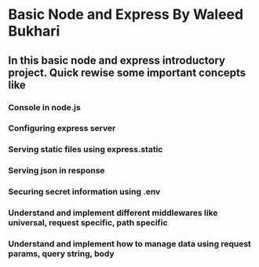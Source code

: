 # Basic Node and Express By Waleed Bukhari

## In this basic node and express introductory project. Quick rewise some important concepts like

### Console in node.js

### Configuring express server

### Serving static files using express.static

### Serving json in response

### Securing secret information using .env

### Understand and implement different middlewares like universal, request specific, path specific

### Understand and implement how to manage data using request params, query string, body
